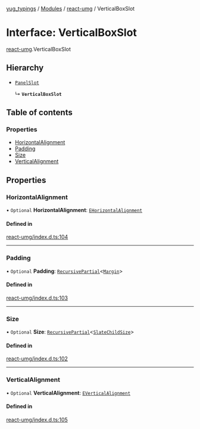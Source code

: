 [yug_typings](../README.md) / [Modules](../modules.md) / [react-umg](../modules/react_umg.md) / VerticalBoxSlot

# Interface: VerticalBoxSlot

[react-umg](../modules/react_umg.md).VerticalBoxSlot

## Hierarchy

- [`PanelSlot`](react_umg.PanelSlot.md)

  ↳ **`VerticalBoxSlot`**

## Table of contents

### Properties

- [HorizontalAlignment](react_umg.VerticalBoxSlot.md#horizontalalignment)
- [Padding](react_umg.VerticalBoxSlot.md#padding)
- [Size](react_umg.VerticalBoxSlot.md#size)
- [VerticalAlignment](react_umg.VerticalBoxSlot.md#verticalalignment)

## Properties

### HorizontalAlignment

• `Optional` **HorizontalAlignment**: [`EHorizontalAlignment`](../enums/ue_ue.EHorizontalAlignment.md)

#### Defined in

[react-umg/index.d.ts:104](https://github.com/YugMetaverse/yug_typings/blob/25cad34/react-umg/index.d.ts#L104)

___

### Padding

• `Optional` **Padding**: [`RecursivePartial`](../modules/react_umg.md#recursivepartial)<[`Margin`](../classes/ue_ue.Margin.md)\>

#### Defined in

[react-umg/index.d.ts:103](https://github.com/YugMetaverse/yug_typings/blob/25cad34/react-umg/index.d.ts#L103)

___

### Size

• `Optional` **Size**: [`RecursivePartial`](../modules/react_umg.md#recursivepartial)<[`SlateChildSize`](../classes/ue_ue.SlateChildSize.md)\>

#### Defined in

[react-umg/index.d.ts:102](https://github.com/YugMetaverse/yug_typings/blob/25cad34/react-umg/index.d.ts#L102)

___

### VerticalAlignment

• `Optional` **VerticalAlignment**: [`EVerticalAlignment`](../enums/ue_ue.EVerticalAlignment.md)

#### Defined in

[react-umg/index.d.ts:105](https://github.com/YugMetaverse/yug_typings/blob/25cad34/react-umg/index.d.ts#L105)
